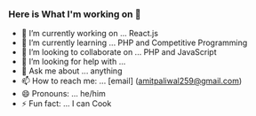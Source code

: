 ### Here is What I'm working on 👋

- 🔭 I’m currently working on ... React.js
- 🌱 I’m currently learning ... PHP and Competitive Programming
- 👯 I’m looking to collaborate on ... PHP and JavaScript
- 🤔 I’m looking for help with ... 
- 💬 Ask me about ... anything 
- 📫 How to reach me: ... [email] (amitpaliwal259@gmail.com)
- 😄 Pronouns: ... he/him
- ⚡ Fun fact: ... I can Cook

